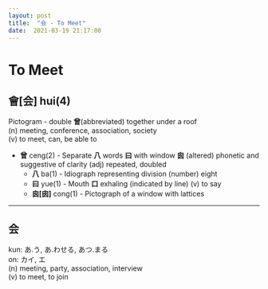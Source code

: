 ```yaml
---
layout: post
title:  "会 - To Meet"
date:  2021-03-19 21:17:00
---
```


# To Meet

## 會[会] hui(4)

Pictogram - double **曾**(abbreviated) together under a roof  
(n) meeting, conference, association, society  
(v) to meet, can, be able to  

- **曾** ceng(2) - Separate **八** words **曰** with window **囪** (altered) phonetic and suggestive of clarity
(adj) repeated, doubled
    - **八** ba(1) - Idiograph representing division
    (number) eight
    - **曰** yue(1) - Mouth **口** exhaling (indicated by line)
    (v) to say
    - **囪[囱]** cong(1) - Pictograph of a window with lattices

------

## 会

kun: あ.う, あ.わせる, あつ.まる  
on: カイ, エ  
(n) meeting, party, association, interview  
(v) to meet, to join  
